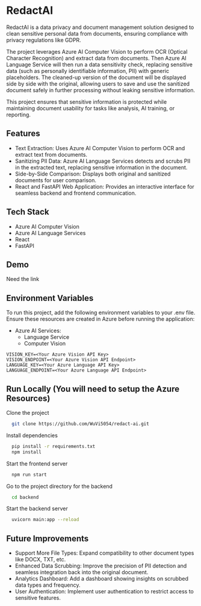 
# RedactAI

RedactAI is a data privacy and document management solution designed to clean sensitive personal data from documents, ensuring compliance with privacy regulations like GDPR. 

The project leverages Azure AI Computer Vision to perform OCR (Optical Character Recognition) and extract data from documents. Then Azure AI Language Service will then run a data sensitivity check, replacing sensitive data (such as personally identifiable information, PII) with generic placeholders. The cleaned-up version of the document will be displayed side by side with the original, allowing users to save and use the sanitized document safely in further processing without leaking sensitive information.

This project ensures that sensitive information is protected while maintaining document usability for tasks like analysis, AI training, or reporting.


## Features
- Text Extraction: Uses Azure AI Computer Vision to perform OCR and extract text from documents.
- Sanitizing PII Data: Azure AI Language Services detects and scrubs PII in the extracted text, replacing sensitive information in the document.
- Side-by-Side Comparison: Displays both original and sanitized documents for user comparison.
- React and FastAPI Web Application: Provides an interactive interface for seamless backend and frontend communication.
## Tech Stack


- Azure AI Computer Vision
- Azure AI Language Services
- React
- FastAPI
## Demo

Need the link


## Environment Variables

To run this project, add the following environment variables to your .env file. Ensure these resources are created in Azure before running the application:

- Azure AI Services:
    - Language Service
    - Computer Vision



```
VISION_KEY=<Your Azure Vision API Key>
VISION_ENDPOINT=<Your Azure Vision API Endpoint>
LANGUAGE_KEY=<Your Azure Language API Key>
LANGUAGE_ENDPOINT=<Your Azure Language API Endpoint>
```


## Run Locally (You will need to setup the Azure Resources)

Clone the project

```bash
  git clone https://github.com/WuVi5054/redact-ai.git
```

Install dependencies

```bash
  pip install -r requirements.txt
  npm install
```

Start the frontend server

```bash
  npm run start
```

Go to the project directory for the backend

```bash
  cd backend
```


Start the backend server

```bash
  uvicorn main:app --reload
```


## Future Improvements

- Support More File Types: Expand compatibility to other document types like DOCX, TXT, etc.
- Enhanced Data Scrubbing: Improve the precision of PII detection and seamless integration back into the original document.
- Analytics Dashboard: Add a dashboard showing insights on scrubbed data types and frequency.
- User Authentication: Implement user authentication to restrict access to sensitive features.